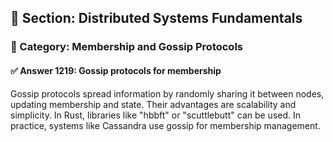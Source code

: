## 📘 Section: Distributed Systems Fundamentals  
### 🔹 Category: Membership and Gossip Protocols  
#### ✅ Answer 1219: Gossip protocols for membership

Gossip protocols spread information by randomly sharing it between nodes, updating membership and state. Their advantages are scalability and simplicity. In Rust, libraries like "hbbft" or "scuttlebutt" can be used. In practice, systems like Cassandra use gossip for membership management.
